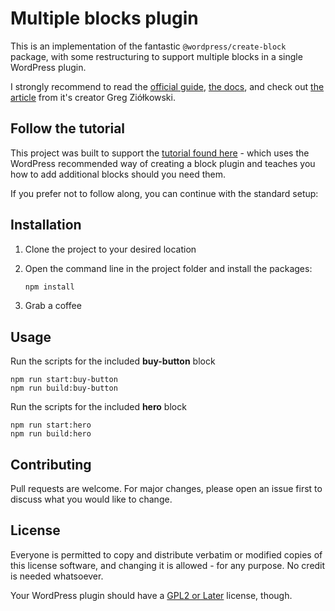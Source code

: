 # Multiple blocks plugin

This is an implementation of the fantastic `@wordpress/create-block` package, with some restructuring to support multiple blocks in a single WordPress plugin.

I strongly recommend to read the [official guide](https://developer.wordpress.org/block-editor/handbook/tutorials/create-block/), [the docs](https://developer.wordpress.org/block-editor/reference-guides/packages/packages-create-block/), and check out [the article](https://gziolo.pl/2020/12/22/how-to-start-block-development-with-scaffolding/) from it's creator Greg Ziółkowski.

## Follow the tutorial
This project was built to support the [tutorial found here](https://dev.to/rmorse/how-to-create-a-multiple-block-plugin-for-wordpress-mpm) - which uses the WordPress recommended way of creating a block plugin and teaches you how to add additional blocks should you need them.

If you prefer not to follow along, you can continue with the standard setup:

## Installation

1. Clone the project to your desired location
2. Open the command line in the project folder and install the packages:

    ```bash
    npm install
    ```
3. Grab a coffee

## Usage

Run the scripts for the included **buy-button** block
```shell
npm run start:buy-button
npm run build:buy-button
```

Run the scripts for the included **hero** block
```shell
npm run start:hero
npm run build:hero
```

## Contributing
Pull requests are welcome. For major changes, please open an issue first to discuss what you would like to change.

## License
Everyone is permitted to copy and distribute verbatim or modified copies of this license software, and changing it is allowed - for any purpose. No credit is needed whatsoever.

Your WordPress plugin should have a [GPL2 or Later](https://www.gnu.org/licenses/old-licenses/gpl-2.0.html) license, though.
